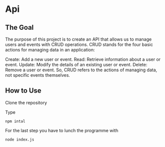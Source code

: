 # Api

## The Goal

The purpose of this project is to create an API that allows us to manage users and events with CRUD operations.
CRUD stands for the four basic actions for managing data in an application:

Create: Add a new user or event.
Read: Retrieve information about a user or event.
Update: Modify the details of an existing user or event.
Delete: Remove a user or event.
So, CRUD refers to the actions of managing data, not specific events themselves.

## How to Use
Clone the repository

Type 

 `npm intal`

For the last step you have to lunch the programme with

`node index.js`
